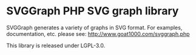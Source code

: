 SVGGraph PHP SVG graph library
==============================

SVGGraph generates a variety of graphs in SVG format.
For examples, documentation, etc. please see: http://www.goat1000.com/svggraph.php

This library is released under LGPL-3.0.
